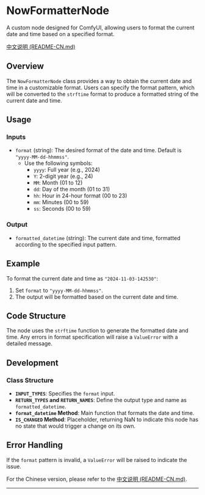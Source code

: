 # NowFormatterNode

A custom node designed for ComfyUI, allowing users to format the current date and time based on a specified format.

[中文说明 (README-CN.md)](README-CN.md)

## Overview

The `NowFormatterNode` class provides a way to obtain the current date and time in a customizable format. Users can specify the format pattern, which will be converted to the `strftime` format to produce a formatted string of the current date and time.

## Usage

### Inputs

- `format` (string): The desired format of the date and time. Default is `"yyyy-MM-dd-hhmmss"`.
    - Use the following symbols:
        - `yyyy`: Full year (e.g., 2024)
        - `Y`: 2-digit year (e.g., 24)
        - `MM`: Month (01 to 12)
        - `dd`: Day of the month (01 to 31)
        - `hh`: Hour in 24-hour format (00 to 23)
        - `mm`: Minutes (00 to 59)
        - `ss`: Seconds (00 to 59)

### Output

- `formatted_datetime` (string): The current date and time, formatted according to the specified input pattern.

## Example

To format the current date and time as `"2024-11-03-142530"`:
1. Set `format` to `"yyyy-MM-dd-hhmmss"`.
2. The output will be formatted based on the current date and time.

## Code Structure

The node uses the `strftime` function to generate the formatted date and time. Any errors in format specification will raise a `ValueError` with a detailed message.

## Development

### Class Structure

- **`INPUT_TYPES`**: Specifies the `format` input.
- **`RETURN_TYPES` and `RETURN_NAMES`**: Define the output type and name as `formatted_datetime`.
- **`format_datetime` Method**: Main function that formats the date and time.
- **`IS_CHANGED` Method**: Placeholder, returning NaN to indicate this node has no state that would trigger a change on its own.

## Error Handling

If the `format` pattern is invalid, a `ValueError` will be raised to indicate the issue.

For the Chinese version, please refer to the [中文说明 (README-CN.md)](README-CN.md).

---

